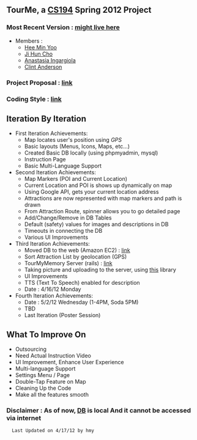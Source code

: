 TourMe, a [CS194][CS194] Spring 2012 Project
--------------------------

### Most Recent Version : [might live here][most recent version]

* Members :
  - [Hee Min Yoo]
  - [Ji Hun Cho]
  - [Anastasia Ingargiola]
  - [Clint Anderson]


### Project Proposal : [link][link to proposal]


### Coding Style : [link][link to coding style]


Iteration By Iteration
-----------------------

* First Iteration Achievements:
  - Map locates user's position using *GPS*
  - Basic layouts (Menus, Icons, Maps, etc...) 
  - Created Basic DB locally (using phpmyadmin, mysql)
  - Instruction Page
  - Basic Multi-Language Support
* Second Iteration Achievements:
  - Map Markers (POI and Current Location)
  - Current Location and POI is shows up dynamically on map
  - Using Google API, gets your current location address
  - Attractions are now represented with map markers and path is drawn
  - From Attraction Route, spinner allows you to go detailed page
  - Add/Change/Remove in DB Tables
  - Default (safety) values for images and descriptions in DB
  - Timeouts in connecting the DB
  - Various UI Improvements
* Third Iteration Achievements:
  - Moved DB to the web (Amazon EC2) : [link][ec2db]
  - Sort Attraction List by geolocation (GPS)
  - TourMyMemory Server (rails) : [link][TourMyMemory]
  - Taking picture and uploading to the server, using [this][CameraUpload] library
  - UI Improvements
  - TTS (Text To Speech) enabled for description
  - Date : 4/16/12 Monday
* Fourth Iteration Achievements:
  - Date : 5/2/12 Wednesday (1-4PM, Soda 5PM)
  - TBD
  - Last Iteration (Poster Session)

What To Improve On
------------------

* Outsourcing
* Need Actual Instruction Video
* UI Improvement, Enhance User Experience
* Multi-language Support
* Settings Menu / Page
* Double-Tap Feature on Map
* Cleaning Up the Code
* Make all the features smooth

### Disclaimer : As of now, [DB][ec2db] is local And it cannot be accessed via internet

```
  Last Updated on 4/17/12 by hmy
```

  [Hee Min Yoo]: https://github.com/hmy "GitHub Page"
  [Ji Hun Cho]: https://github.com/creamsoup "GitHub Page"
  [Anastasia Ingargiola]: https://github.com/velvet117 "GitHub Page"
  [Clint Anderson]: https://github.com/clintanderson "GitHub Page"
  [link to proposal]: http://vmphone2.cs.berkeley.edu/cs194-22sp12/projects/TourMe.pdf 
  [link to coding style]: https://github.com/hmy/TourMeReadMe/blob/master/CODINGSTYLE.md
  [CS194]: http://phone.cs.berkeley.edu/dokuwiki/doku.php?id=194-22:sp2012
  [most recent version]: https://github.com/hmy/TourMeReadMe/blob/master/README.md
  [ec2db]: http://ec2-23-20-205-81.compute-1.amazonaws.com/phpmyadmin/ "EC2 DB"
  [webservice]: http://ec2-23-20-205-81.compute-1.amazonaws.com:2222/ "New Web Service"
  [TourMyMemory]: http://ec2-23-20-205-81.compute-1.amazonaws.com:3000/tour_my_memory
  [CameraUpload]: https://github.com/brycecurtis/articles/tree/master/CameraUpload